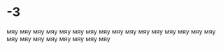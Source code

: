 # -3
мяу  мяу мяу мяу мяу мяу мяу мяу мяу мяу мяу мяу мяу мяу мяу мяу мяу мяу мяу мяу мяу мяу мяу мяу 
